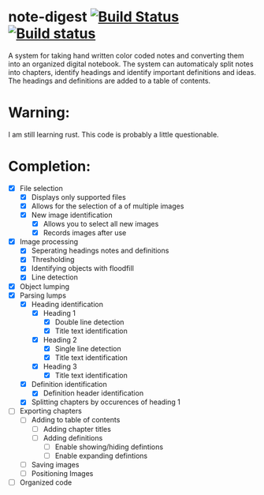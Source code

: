 # note-digest [![Build Status](https://travis-ci.org/michardy/note-digest.svg?branch=master)](https://travis-ci.org/michardy/note-digest) [![Build status](https://ci.appveyor.com/api/projects/status/6jxdfvg7hg8wg89f?svg=true)](https://ci.appveyor.com/project/michardy/note-digest)
A system for taking hand written color coded notes and converting them into an organized digital notebook.  The system can automaticaly split notes into chapters, identify headings and identify important definitions and ideas.  The headings and definitions are added to a table of contents.  

# Warning:
I am still learning rust. This code is probably a little questionable.  

# Completion:
- [x] File selection
  - [x] Displays only supported files
  - [x] Allows for the selection of a of multiple images
  - [x] New image identification
    - [x] Allows you to select all new images
    - [x] Records images after use
- [x] Image processing
  - [x] Seperating headings notes and definitions
  - [x] Thresholding
  - [x] Identifying objects with floodfill
  - [x] Line detection
- [x] Object lumping
- [x] Parsing lumps
  - [x] Heading identification
    - [x] Heading 1
      - [x] Double line detection
      - [x] Title text identification
    - [x] Heading 2
      - [x] Single line detection
      - [x] Title text identification
    - [x] Heading 3
      - [x] Title text identification
  - [x] Definition identification
    - [x] Definition header identification
  - [x] Splitting chapters by occurences of heading 1
- [ ] Exporting chapters
  - [ ] Adding to table of contents
    - [ ] Adding chapter titles
    - [ ] Adding definitions
      - [ ] Enable showing/hiding defintions
      - [ ] Enable expanding defintions
  - [ ] Saving images
  - [ ] Positioning Images
- [ ] Organized code
